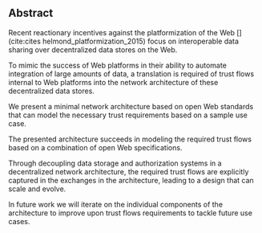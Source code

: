## Abstract
<!-- Context      -->
Recent reactionary incentives against
the platformization of the Web 
[](cite:cites helmond_platformization_2015)
focus on interoperable data sharing over
decentralized data stores on the Web.
<!-- Need         -->
To mimic the success of Web platforms in 
their ability to automate integration of
large amounts of data, a translation is 
required of trust flows internal to Web
platforms into the network architecture
of these decentralized data stores.
<!-- Task -->
<!-- contained within need -->
<!-- Object       -->
We present a minimal network architecture 
based on open Web standards that can
model the necessary trust requirements
based on a sample use case.
<!-- Findings - todo: rewrite    -->
The presented architecture succeeds in
modeling the required trust flows based
on a combination of open Web specifications.
<!-- Conclusion - todo: rewrite   -->
Through decoupling data storage and authorization
systems in a decentralized network architecture,
the required trust flows are explicitly captured 
in the exchanges in the architecture, leading to
a design that can scale and evolve.
<!-- Perspectives - todo: rewrite -->
In future work we will iterate on the individual
components of the architecture to improve upon 
trust flows requirements to tackle future use cases.




